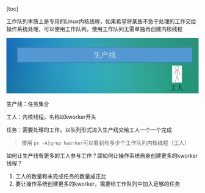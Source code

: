 [toc]

工作队列本质上是专用的Linux内核线程，如果希望将某些不急于处理的工作交给操作系统处理，可以使用工作队列，使用工作队列无需单独再创建内核线程

![image-20200626171438241](../../images/linux/kernel/image-20200626171438241.png)



生产线：任务集合

工人：内核线程，名称以kworker开头

任务：需要处理的工作，以队列形式进入生产线交给工人一个一个完成

> 使用 `ps -A|grep kworker`可以看到有多少个工作队列内核线程（工人）

如何让生产线有更多的工人参与工作？即如何让操作系统自身创建更多的kworker线程？

1. 工人的数量和未完成任务的数量成正比
2. 要让操作系统创建更多的kworker，需要给工作队列中加入足够的任务




